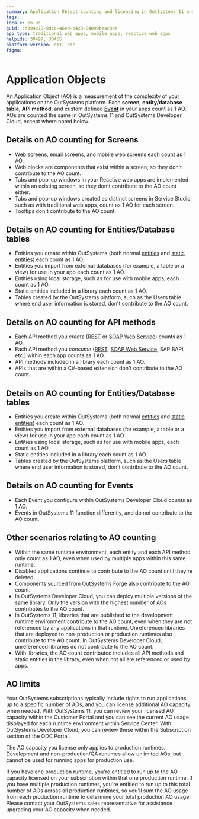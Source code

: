 ```yaml
---
summary: Application Object counting and licensing in OutSystems 11 and OutSystems Developer Cloud.
tags:
locale: en-us
guid: cd994c70-9dcc-46ed-b423-84099beac39a
app_type: traditional web apps, mobile apps, reactive web apps
helpids: 30497, 30455
platform-version: o11, odc
figma:
---
```


# Application Objects

An Application Object (AO) is a measurement of the complexity of your applications on the OutSystems platform. Each **screen**, **entity/database table**, **API method**, and custom defined [**Event**](https://www.outsystems.com/tk/redirect?g=54254c98-5a1e-42c3-a280-fa2aae5c5abe) in your apps count as 1 AO. AOs are counted the same in OutSystems 11 and OutSystems Developer Cloud, except where noted below.

## Details on AO counting for Screens
* Web screens, email screens, and mobile web screens each count as 1 AO. 
* Web blocks are components that exist within a screen, so they don't contribute to the AO count. 
* Tabs and pop-up windows in your Reactive web apps are implemented within an existing screen, so they don't contribute to the AO count either. 
* Tabs and pop-up windows created as distinct screens in Service Studio, such as with traditional web apps, count as 1 AO for each screen. 
* Tooltips don't contribute to the AO count.

## Details on AO counting for Entities/Database tables

* Entities you create within OutSystems (both normal [entities](https://success.outsystems.com/Documentation/11/Developing_an_Application/Use_Data/Data_Modeling/Entities) and [static entities](https://success.outsystems.com/Documentation/11/Developing_an_Application/Use_Data/Data_Modeling/Static_Entities)) each count as 1 AO.
* Entities you import from external databases (for example, a table or a view) for use in your app each count as 1 AO.
* Entities using local storage, such as for use with mobile apps, each count as 1 AO.
* Static entities included in a library each count as 1 AO.
* Tables created by the OutSystems platform, such as the Users table where end user information is stored, don't contribute to the AO count.

## Details on AO counting for API methods

* Each API method you *create* ([REST](https://success.outsystems.com/Documentation/11/Extensibility_and_Integration/REST/Expose_REST_APIs) or [SOAP Web Service](https://success.outsystems.com/Documentation/11/Extensibility_and_Integration/SOAP/Exposing_SOAP_Web_Services/Expose_a_SOAP_Web_Service)) counts as 1 AO. 
* Each API method you *consume* ([REST](https://success.outsystems.com/Documentation/11/Extensibility_and_Integration/REST/Consume_REST_APIs), [SOAP Web Service](https://success.outsystems.com/Documentation/11/Extensibility_and_Integration/SOAP/Consuming_SOAP_Web_Services), SAP BAPI, etc.) within each app counts as 1 AO.
* API methods included in a library each count as 1 AO.
* APIs that are within a C#-based extension don't contribute to the AO count.

## Details on AO counting for Entities/Database tables

* Entities you create within OutSystems (both normal [entities](https://success.outsystems.com/Documentation/11/Developing_an_Application/Use_Data/Data_Modeling/Entities) and [static entities](https://success.outsystems.com/Documentation/11/Developing_an_Application/Use_Data/Data_Modeling/Static_Entities)) each count as 1 AO.
* Entities you import from external databases (for example, a table or a view) for use in your app each count as 1 AO.
* Entities using local storage, such as for use with mobile apps, each count as 1 AO.
* Static entities included in a library each count as 1 AO.
* Tables created by the OutSystems platform, such as the Users table where end user information is stored, don't contribute to the AO count.

## Details on AO counting for Events

* Each Event you configure within OutSystems Developer Cloud counts as 1 AO.
* Events in OutSystems 11 function differently, and do not contribute to the AO count.

## Other scenarios relating to AO counting

* Within the same runtime environment, each entity and each API method only count as 1 AO, even when used by multiple apps within this same runtime.
* Disabled applications continue to contribute to the AO count until they're deleted.
* Components sourced from [OutSystems Forge](https://www.outsystems.com/forge/) also contribute to the AO count.
* In OutSystems Developer Cloud, you can deploy multiple versions of the same library. Only the version with the highest number of AOs contributes to the AO count.
* In OutSystems 11, libraries that are published to the development runtime environment contribute to the AO count, even when they are not referenced by any applications in that runtime. Unreferenced libraries that are deployed to non-production or production runtimes also contribute to the AO count. In OutSystems Developer Cloud, unreferenced libraries do not contribute to the AO count.
* With libraries, the AO count contributed includes all API methods and static entities in the library, even when not all are referenced or used by apps.

## AO limits

Your OutSystems subscriptions typically include rights to run applications up to a specific number of AOs, and you can license additional AO capacity when needed. With OutSystems 11, you can review your licensed AO capacity within the Customer Portal and you can see the current AO usage displayed for each runtime environment within Service Center. With OutSystems Developer Cloud, you can review these within the Subscription section of the ODC Portal.

The AO capacity you license only applies to production runtimes. Development and non-production/QA runtimes allow unlimited AOs, but cannot be used for running apps for production use. 

If you have one production runtime, you're entitled to run up to the AO capacity licensed on your subscription within that one production runtime. If you have multiple production runtimes, you're entitled to run up to this total number of AOs across all production runtimes, so you'll sum the AO usage from each production runtime to determine your total production AO usage. Please contact your OutSystems sales representative for assistance upgrading your AO capacity when needed.
